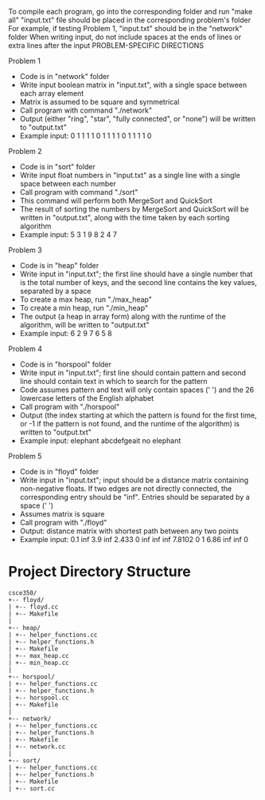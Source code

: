 To compile each program, go into the corresponding folder and run "make all"
"input.txt" file should be placed in the corresponding problem's folder
For example, if testing Problem 1, "input.txt" should be in the "network" folder
When writing input, do not include spaces at the ends of lines or extra lines after the input
PROBLEM-SPECIFIC DIRECTIONS

Problem 1
* Code is in "network" folder
* Write input boolean matrix in "input.txt", with a single space between each
  array element
* Matrix is assumed to be square and symmetrical
* Call program with command "./network"
* Output (either "ring", "star", "fully connected", or "none")
  will be written to "output.txt"
* Example input:
0 1 1 1
1 0 1 1
1 1 0 1
1 1 1 0

Problem 2
* Code is in "sort" folder
* Write input float numbers in "input.txt" as a single line with a single
  space between each number
* Call program with command "./sort"
* This command will perform both MergeSort and QuickSort
* The result of sorting the numbers by MergeSort and QuickSort will be written
  in "output.txt", along with the time taken by each sorting algorithm
* Example input:
5 3 1 9 8 2 4 7

Problem 3
* Code is in "heap" folder
* Write input in "input.txt"; the first line should have a single number
  that is the total number of keys, and the second line contains the
  key values, separated by a space
* To create a max heap, run "./max_heap"
* To create a min heap, run "./min_heap"
* The output (a heap in array form) along with the runtime of the algorithm,
  will be written to "output.txt"
* Example input:
6
2 9 7 6 5 8

Problem 4
* Code is in "horspool" folder
* Write input in "input.txt"; first line should contain pattern and
  second line should contain text in which to search for the pattern
* Code assumes pattern and text will only contain spaces (' ') and the
  26 lowercase letters of the English alphabet
* Call program with "./horspool"
* Output (the index starting at which the pattern is found for the first time,
  or -1 if the pattern is not found, and the runtime of the algorithm) is written
  to "output.txt"
* Example input:
elephant
abcdefgeait no elephant

Problem 5
* Code is in "floyd" folder
* Write input in "input.txt"; input should be a distance matrix containing
  non-negative floats. If two edges are not directly connected, the corresponding
  entry should be "inf". Entries should be separated by a space (' ')
* Assumes matrix is square
* Call program with "./floyd"
* Output: distance matrix with shortest path between any two points
* Example input:
0.1 inf 3.9 inf
2.433 0 inf inf
inf 7.8102 0 1
6.86 inf inf 0

# Project Directory Structure
```plaintext
csce350/
+-- floyd/
| +-- floyd.cc
| +-- Makefile
|
+-- heap/
| +-- helper_functions.cc
| +-- helper_functions.h
| +-- Makefile
| +-- max_heap.cc
| +-- min_heap.cc
|
+-- horspool/
| +-- helper_functions.cc
| +-- helper_functions.h
| +-- horspool.cc
| +-- Makefile
|
+-- network/
| +-- helper_functions.cc
| +-- helper_functions.h
| +-- Makefile
| +-- network.cc
|
+-- sort/
| +-- helper_functions.cc
| +-- helper_functions.h
| +-- Makefile
| +-- sort.cc
```
